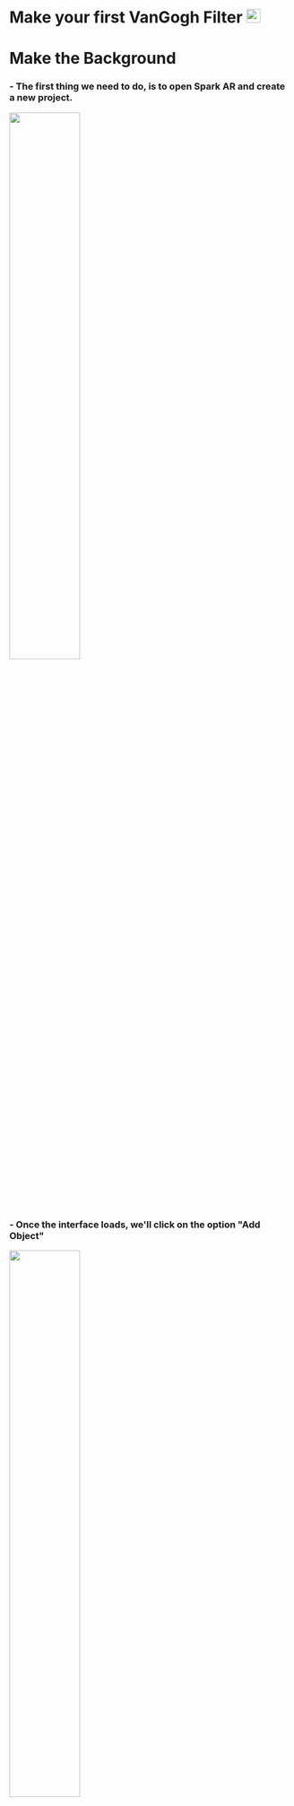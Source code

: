 # Make your first VanGogh Filter <img src="https://www.enlinealasalle.com/pluginfile.php/8983/course/overviewfiles/vincent-van-gogh-png-2.png" height="25">

# Make the Background

### - The first thing we need to do, is to open Spark AR and create a new project.

<img src="https://github.com/L3ts-H4ck/CommunityChallenge-Spark/blob/master/tutorials/03-source/01.png?raw=true" width="50%">

### - Once the interface loads, we'll click on the option "Add Object"

<img src="https://github.com/L3ts-H4ck/CommunityChallenge-Spark/blob/master/tutorials/03-source/03.png?raw=true" width="50%">

### - We need to search for the "canvas" option and click it. A canvas is a layer where we can add other elements, this elements can be either dynamic or static.

<img src="https://github.com/L3ts-H4ck/CommunityChallenge-Spark/blob/master/tutorials/03-source/04.png?raw=true" height="500">

### - Once we add this to our canvas, we select again the optin "Add object" and we add a rectangle

<img src="https://github.com/L3ts-H4ck/CommunityChallenge-Spark/blob/master/tutorials/03-source/05.png?raw=true" height="500">



<img src="https://github.com/L3ts-H4ck/CommunityChallenge-Spark/blob/master/tutorials/03-source/06.png?raw=true" height="500">
<img src="https://github.com/L3ts-H4ck/CommunityChallenge-Spark/blob/master/tutorials/03-source/07.png?raw=true" height="350">

<img src="https://github.com/L3ts-H4ck/CommunityChallenge-Spark/blob/master/tutorials/03-source/08.png?raw=true" height="350">

<img src="https://github.com/L3ts-H4ck/CommunityChallenge-Spark/blob/master/tutorials/03-source/09.png?raw=true" height="450">
<img src="https://github.com/L3ts-H4ck/CommunityChallenge-Spark/blob/master/tutorials/03-source/10.png?raw=true" height="500">

<img src="https://github.com/L3ts-H4ck/CommunityChallenge-Spark/blob/master/tutorials/03-source/11.png?raw=true" height="500">
<img src="https://github.com/L3ts-H4ck/CommunityChallenge-Spark/blob/master/tutorials/03-source/12.png?raw=true" height="350">
<img src="https://github.com/L3ts-H4ck/CommunityChallenge-Spark/blob/master/tutorials/03-source/13.png?raw=true" height="350">
<img src="https://github.com/L3ts-H4ck/CommunityChallenge-Spark/blob/master/tutorials/03-source/14.png?raw=true" height="500">

<img src="https://github.com/L3ts-H4ck/CommunityChallenge-Spark/blob/master/tutorials/03-source/15.png?raw=true" height="350">
<img src="https://github.com/L3ts-H4ck/CommunityChallenge-Spark/blob/master/tutorials/03-source/16.png?raw=true" height="500">


# Add Camera Textures and Segmentation

# Preview our Vangogh BG

# Make the Crown

<img src="https://github.com/L3ts-H4ck/CommunityChallenge-Spark/blob/master/tutorials/03-source/17.png?raw=true" height="350">
<img src="https://github.com/L3ts-H4ck/CommunityChallenge-Spark/blob/master/tutorials/03-source/18.png?raw=true" height="500">
<img src="https://github.com/L3ts-H4ck/CommunityChallenge-Spark/blob/master/tutorials/03-source/19.png?raw=true" height="450">
<img src="https://github.com/L3ts-H4ck/CommunityChallenge-Spark/blob/master/tutorials/03-source/20.png?raw=true" height="450">
<img src="https://github.com/L3ts-H4ck/CommunityChallenge-Spark/blob/master/tutorials/03-source/21.png?raw=true" height="500">
<img src="https://github.com/L3ts-H4ck/CommunityChallenge-Spark/blob/master/tutorials/03-source/22.png?raw=true" height="450">
<img src="https://github.com/L3ts-H4ck/CommunityChallenge-Spark/blob/master/tutorials/03-source/23.png?raw=true" height="350">
<img src="https://github.com/L3ts-H4ck/CommunityChallenge-Spark/blob/master/tutorials/03-source/24.png?raw=true" height="500">
<img src="https://github.com/L3ts-H4ck/CommunityChallenge-Spark/blob/master/tutorials/03-source/25.png?raw=true" height="500">
<img src="https://github.com/L3ts-H4ck/CommunityChallenge-Spark/blob/master/tutorials/03-source/26.png?raw=true" height="500">
<img src="https://github.com/L3ts-H4ck/CommunityChallenge-Spark/blob/master/tutorials/03-source/27.png?raw=true" height="500">
<img src="https://github.com/L3ts-H4ck/CommunityChallenge-Spark/blob/master/tutorials/03-source/28.png?raw=true" height="500">

<img src="https://github.com/L3ts-H4ck/CommunityChallenge-Spark/blob/master/tutorials/03-source/29.png?raw=true" height="500">
<img src="https://github.com/L3ts-H4ck/CommunityChallenge-Spark/blob/master/tutorials/03-source/30.png?raw=true" height="450">
<img src="https://github.com/L3ts-H4ck/CommunityChallenge-Spark/blob/master/tutorials/03-source/31.png?raw=true" height="150">

<img src="https://github.com/L3ts-H4ck/CommunityChallenge-Spark/blob/master/tutorials/03-source/32.png?raw=true" height="500">
<img src="https://github.com/L3ts-H4ck/CommunityChallenge-Spark/blob/master/tutorials/03-source/33.png?raw=true" height="500">
<img src="https://github.com/L3ts-H4ck/CommunityChallenge-Spark/blob/master/tutorials/03-source/34.png?raw=true" height="150">

<img src="https://github.com/L3ts-H4ck/CommunityChallenge-Spark/blob/master/tutorials/03-source/35.png?raw=true" height="450">
<img src="https://github.com/L3ts-H4ck/CommunityChallenge-Spark/blob/master/tutorials/03-source/36.png?raw=true" height="500">
<img src="https://github.com/L3ts-H4ck/CommunityChallenge-Spark/blob/master/tutorials/03-source/37.png?raw=true" height="500">

# Make details

<img src="https://github.com/L3ts-H4ck/CommunityChallenge-Spark/blob/master/tutorials/03-source/38.png?raw=true" height="500">
<img src="https://github.com/L3ts-H4ck/CommunityChallenge-Spark/blob/master/tutorials/03-source/39.png?raw=true" height="500">
<img src="https://github.com/L3ts-H4ck/CommunityChallenge-Spark/blob/master/tutorials/03-source/40.png?raw=true" height="500">
<img src="https://github.com/L3ts-H4ck/CommunityChallenge-Spark/blob/master/tutorials/03-source/41.png?raw=true" height="500">


# The Result

<img src="https://github.com/L3ts-H4ck/CommunityChallenge-Spark/blob/master/tutorials/03-source/42.png?raw=true" height="500">
